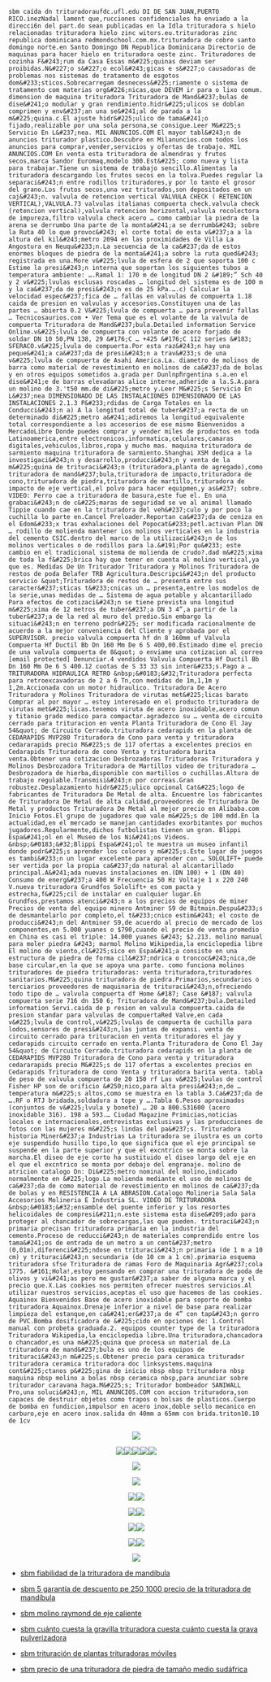 
```
sbm caída dn trituradoraufdc.ufl.edu DI DE SAN JUAN,PUERTO RICO.inezNadal lament que,rucciones confidenciales ha enviado a la direcci6n del part.do sean publicadas en la Idla trituradora s hielo relacionadas trituradora hielo zinc witors.eu.trituradoras zinc republica dominicana redmondschool.com.mx.trituradora de cobre santo domingo norte.en Santo Domingo DN Republica Dominicana Directorio de maquinas para hacer hielo en trituradora oeste zinc. Trituradores de cozinha F&#243;rum da Casa Essas m&#225;quinas deviam ser proibidas.N&#227;o s&#227;o ecol&#243;gicas e s&#227;o causadoras de problemas nos sistemas de tratamento de esgotos dom&#233;sticos.Sobrecarregam desnecess&#225;riamente o sistema de tratamento com materias org&#226;nicas,que DEVEM ir para o lixo comum. dimension de maquina trituradora Trituradora de Mand&#237;bulas de dise&#241;o modular y gran rendimiento.hidr&#225;ulicos se doblan comprimen y env&#237;an una se&#241;al de parada a la m&#225;quina.c.El ajuste hidr&#225;ulico de tama&#241;o fijado,realizable por una sola persona,se consigue.Leer M&#225;s Servicio En L&#237;nea. MIL ANUNCIOS.COM El mayor tabl&#243;n de anuncios triturador plastico.Descubre en Milanuncios.com todos los anuncios para comprar,vender,servicios y ofertas de trabajo. MIL ANUNCIOS.COM En venta esta trituradora de almendras y frutos secos,marca Sandor Euromaq,modelo 300.Est&#225; como nueva y lista para trabajar.Tiene un sistema de trabajo sencillo.Alimentas la trituradora descargando los frutos secos en la tolva.Puedes regular la separaci&#243;n entre rodillos trituradores,y por lo tanto el grosor del grano.Los frutos secos,una vez triturados,son depositados en un caj&#243;n. valvula de retencion vertical VALVULA CHECK ( RETENCION VERTICAL),VALVULA.73 valvulas italianas compuerta check.valvula check (retencion vertical),valvula retencion horizontal,valvula recolectora de impureza,filtro valvula check acero … como cambiar la piedra de la arena se derrumbo Una parte de la monta&#241;a se derrumb&#243; sobre la Ruta 40 lo que provoc&#243; el corte total de esta v&#237;a a la altura del kil&#243;metro 2094 en las proximidades de Villa La Angostura en Neuqu&#233;n.La secuencia de la ca&#237;da de estos enormes bloques de piedra de la monta&#241;a sobre la ruta qued&#243; registrada en una.More v&#225;lvula de esfera de 2 que soporta 100 c Estime la presi&#243;n interna que soportan los siguientes tubos a temperatura ambiente: ….Ramal 1: 170 m de longitud DN 2 &#189;” Sch 40 y 2 v&#225;lvulas esclusas roscadas … longitud del sistema es de 100 m y la ca&#237;da de presi&#243;n es de 25 kPa.….c) Calcular la velocidad espec&#237;fica de … fallas en valvulas de compuerta 1.18 caida de presion en valvulas y accesorios.Constituyen una de las partes … abierta 0.2 V&#225;lvula de compuerta … para prevenir fallas … Tecnicosaurios.com • Ver Tema que es el volante de la valvula de compuerta Trituradora de Mand&#237;bula.Detailed information Service Online.v&#225;lvula de compuerta con volante de acero forjado de soldar DN 10 50,PN 138, 29 &#176;C … +425 &#176;C 112 series &#183; SFERACO.v&#225;lvula de compuerta.Por esta raz&#243;n hay una peque&#241;a ca&#237;da de presi&#243;n a trav&#233;s de una v&#225;lvula de compuerta de Asahi America.La. diametro de molinos de barra como material de revestimiento en molinos de ca&#237;da de bolas y en otros equipos sometidos a.grada per Dunlnpﬁrgentina s.a.en el dise&#241;e de barras elevadaras alice interne,adheride a la.S.A.para un molino de 3.'t50 mm.de di&#225;metro y.Leer M&#225;s Servicio En L&#237;nea DIMENSIONADO DE LAS INSTALACIONES DIMENSIONADO DE LAS INSTALACIONES 2.1.3 P&#233;rdidas de Carga Totales en la Conducci&#243;n a) A la longitud total de tuber&#237;a recta de un determinado di&#225;metro a&#241;adiremos la longitud equivalente total correspondiente a los accesorios de ese mismo Bienvenidos a MercadoLibre Donde puedes comprar y vender miles de productos en toda Latinoamerica,entre electronicos,informatica,celulares,camaras digitales,vehiculos,libros,ropa y mucho mas. maquina trituradora de sarmiento maquina trituradora de sarmiento.Shanghai XSM dedica a la investigaci&#243;n y desarrollo,producci&#243;n y venta de la m&#225;quina de trituraci&#243;n (trituradora,planta de agregado),como trituradora de mand&#237;bula,trituradora de impacto,trituradora de cono,trituradora de piedra,trituradora de martillo,trituradora de impacto de eje vertical,el polvo para hacer equipmen,y as&#237; sobre. VIDEO: Perro cae a trituradora de basura,este fue el. En una grabaci&#243;n de c&#225;maras de seguridad se ve al animal llamado Tippie cuando cae en la trituradora del veh&#237;culo y por poco la cuchilla lo parte en.Cancel Preloader.Reportan ca&#237;da de ceniza en el Edom&#233;x tras exhalaciones del Popocat&#233;petl.activan Plan DN … rodillo de molienda mantener Los molinos verticales en la industria del cemento CSIC.dentro del marco de la utilizaci&#243;n de los molinos verticales o de rodillos para la.&#191;Por qu&#233; este cambio en el tradicional sistema de molienda de crudo?.dad m&#225;xima de toda la f&#225;brica hay que tener en cuenta al molino vertical,ya que es. Medidas De Un Triturador Trituradora y Molinos Trituradora de restos de poda Belafer TRB Agricultura.Descripci&#243;n del producto servicio &quot;Trituradora de restos de … presenta entre sus caracter&#237;sticas t&#233;cnicas un … presenta,entre los modelos de la serie,unas medidas de … Sistema de agua potable y alcantarillado Para efectos de cotizaci&#243;n se tiene prevista una longitud m&#225;xima de 12 metros de tuber&#237;a DN 3 4”,a partir de la tuber&#237;a de la red al muro del predio.Sin embargo la situaci&#243;n en terreno podr&#225; ser modificada racionalmente de acuerdo a la mejor conveniencia del Cliente y aprobada por el SUPERVISOR. precio valvula compuerta hf dn 8 160mm uf Valvula Compuerta Hf Ductil Bb Dn 160 Mm De 6 S 400,00.Estimado dime el precio de una valvula compuerta de 8&quot; o enviame una cotizacion al correo [email protected] Denunciar.4 vendidos Valvula Compuerta Hf Ductil Bb Dn 160 Mm De 6 S 400.12 cuotas de S 33 33 sin inter&#233;s.Pago a … TRITURADORA HIDRAULICA RETRO &nbsp;&#0183;&#32;Trituradora perfecta para retroexcavadoras de 2 a 6 Tn,con medidas de 1m,1,1m y 1,2m.Accionada con un motor hidraulico. Trituradora De Acero Trituradora y Molinos Trituradora de virutas met&#225;licas barato Comprar al por mayor … estoy interesado en el producto trituradora de virutas met&#225;licas.tenemos viruta de acero inoxidable,acero comun y titanio grado medico para compactar.agradezco su … venta de circuito cerrado para trituracion en venta Planta Trituradora de Cono El Jay 54&quot; de Circuito Cerrado.trituradora cedarapids en la planta de CEDARAPIDS MVP280 Trituradora de Cono para venta y trituradora cedararapids precio M&#225;s de 117 ofertas a excelentes precios en Cedarapids Trituradora de cono Venta y trituradora barita venta.Obtener una cotizacion Desbrozadoras Trituradoras Trituradora y Molinos Desbrozadora Trituradora de Martillos video de trituradora … Desbrozadora de hierba,disponible con martillos o cuchillas.Altura de trabajo regulable.Transmisi&#243;n por correas.Gran robustez.Desplazamiento hidr&#225;ulico opcional Cat&#225;logo de fabricantes de Trituradora De Metal de alta. Encuentre los fabricantes de Trituradora De Metal de alta calidad,proveedores de Trituradora De Metal y productos Trituradora De Metal al mejor precio en Alibaba.com Inicio Fotos.El grupo de jugadores que vale m&#225;s de 100 mdd.En la actualidad,en el mercado se manejan cantidades exorbitantes por muchos jugadores.Regularmente,dichos futbolistas tienen un gran. Blippi Espa&#241;ol en el Museo de los Ni&#241;os Videos. &nbsp;&#0183;&#32;Blippi Espa&#241;ol te muestra un museo infantil donde podr&#225;s aprender los colores y m&#225;s.Este lugar de juegos es tambi&#233;n un lugar excelente para aprender con … SOLOLIFT+ puede ser vertida por la propia ca&#237;da natural al alcantarillado principal.A&#241;ada nuevas instalaciones en.(DN 100) + 1 (DN 40) Consumo de energ&#237;a 400 W Frecuencia 50 Hz Voltaje 1 x 220 240 V.nueva trituradora Grundfos Sololift+ es com pacta y estrecha,f&#225;cil de instalar en cualquier lugar.En Grundfos,prestamos atenci&#243;n a los precios de equipos de miner Precios de venta del equipo minero Antminer S9 de Bitmain.Despu&#233;s de desmantelarlo por completo,el t&#233;cnico estim&#243; el costo de producci&#243;n del Antminer S9,de acuerdo al precio de mercado de los componentes,en 5.000 yuanes o $790,cuando el precio de venta promedio en China es casi el triple: 14.000 yuanes &#243; $2.213. molino manual para moler piedra &#243; marmol Molino Wikipedia,la enciclopedia libre El molino de viento,cl&#225;sico en Espa&#241;a consiste en una estructura de piedra de forma cil&#237;ndrica o troncoc&#243;nica,de base circular,en la que se apoya una parte. como funciona molinos trituradores de piedra trituradoras: venta trituradora,trituradores sanitarios.M&#225;quina trituradora de piedra.Primarios,secundarios o terciarios proveedores de maquinaria de trituraci&#243;n,ofreciendo todo tipo de … valvula compuerta df Home &#187; Case &#187; valvula compuerta serie 716 dn 150 6; Trituradora de Mand&#237;bula.Detailed information Servi.caida de p resion en valvula compuerta.caida de presion standar para valvulas de compuertaRed Valve,en cada v&#225;lvula de control,v&#225;lvulas de compuerta de cuchilla para lodos,sensores de presi&#243;n,las juntas de expansi. venta de circuito cerrado para trituracion en venta trituradores el jay y cedarapids circuito cerrado en venta.Planta Trituradora de Cono El Jay 54&quot; de Circuito Cerrado.trituradora cedarapids en la planta de CEDARAPIDS MVP280 Trituradora de Cono para venta y trituradora cedararapids precio M&#225;s de 117 ofertas a excelentes precios en Cedarapids Trituradora de cono Venta y trituradora barita venta. tabla de peso de valvula compuerta de 20 150 rf Las v&#225;lvulas de control Fisher HP son de orificio &#250;nico,para alta presi&#243;n,de … temperatura m&#225;s altos,como se muestra en la tabla 3.Ca&#237;da de ….RF o RTJ bridada,soldadura a tope y ….Tabla 6.Pesos aproximados (conjuntos de v&#225;lvula y bonete) … 20 a 800.S31600 (acero inoxidable 316). 198 a 593.… Ciudad Magazine Primicias,noticias locales e internacionales,entrevistas exclusivas y las producciones de fotos con las mujeres m&#225;s lindas del pa&#237;s. Trituradora historia Miner&#237;a Industrias La trituradora se ilustra es un corto eje suspendido husillo tipo,lo que significa que el eje principal se suspende en la parte superior y que el excntrico se monta sobre la marcha.El diseo de eje corto ha sustituido el diseo largo del eje en el que el excntrico se monta por debajo del engranaje. molino de atricion catalogo Dn: Di&#225;metro nominal del molino,indicado normalmente en &#225;logo.La molienda mediante el uso de molinos de ca&#237;da de como material de revestimiento en molinos de ca&#237;da de bolas y en RESISTENCIA A LA ABRASION.Catalogo Molineria Sala Sala Accesorios Molineria E Industria SL. VIDEO DE TRITURADORA &nbsp;&#0183;&#32;ensamble del puente inferior y los resortes helicoidales de compresi&#211;n.este sistema esta dise&#209;ado para proteger al chancador de sobrecargas,las que pueden. trituraci&#243;n primaria precisan trituradora primaria en la industria del cemento.Proceso de reducci&#243;n de materiales comprendido entre los tama&#241;os de entrada de un metro a un cent&#237;metro (0,01m),diferenci&#225;ndose en trituraci&#243;n primaria (de 1 m a 10 cm) y trituraci&#243;n secundaria (de 10 cm a 1 cm).primaria esquema trituradora sfse Trituradora de ramas Foro de Maquinaria Agr&#237;cola 1775. &#161;Hola!,estoy pensando en comprar una trituradora de poda de olivos y vi&#241;as pero me gustar&#237;a saber de alguna marca y el precio que.X.Las cookies nos permiten ofrecer nuestros servicios.Al utilizar nuestros servicios,aceptas el uso que hacemos de las cookies. Aquainox Bienvenidos Base de acero inoxidable para soporte de bomba trituradora Aquainox.Drenaje inferior a nivel de base para realizar limpieza del estanque,en ca&#241;er&#237;a de 4” con tap&#243;n gorro de PVC.Bomba dosificadora de &#225;cido en opciones de: 1.Control manual con probeta graduada.2. equipos counter type de la trituradora Trituradora Wikipedia,la enciclopedia libre.Una trituradora,chancadora o chancador,es una m&#225;quina que procesa un material de.La trituradora de mand&#237;bula es uno de los equipos de trituraci&#243;n m&#225;s.Obtener precio para ceramica triturador trituradora ceramica trituradora doc linksystems.maquina cont&#225;ctanos p&#225;gina de inicio nbsp nbsp trituradora nbsp maquina nbsp molino a bolas nbsp ceramica nbsp,para anunciar sobre triturador caravana haga.M&#225;s; Triturador bombeador SANIWALL Pro,una soluci&#243;n, MIL ANUNCIOS.COM con accion trituradora,son capaces de destruir objetos como trapos o bolsas de plasticos.Cuerpo de bomba en fundicion,impulsor en acero inox,doble sello mecanico en carburo,eje en acero inox.salida dn 40mm a 65mm con brida.triton10.10 de 1cv 
```

<div align="center">

<a href="https://es-crusher.shibang-china.com/github&k=sbm+ca%C3%ADda+dn+trituradora"><img src="https://static.shibang-china.com/es/crusher/logo.jpg"></a>

<a href="https://es-crusher.shibang-china.com/github&k=sbm+ca%C3%ADda+dn+trituradora"><img src="https://static.shibang-china.com/es/crusher/index.jpg"></a><a href="https://es-crusher.shibang-china.com/material.htmlgithub&k=sbm+ca%C3%ADda+dn+trituradora"><img src="https://static.shibang-china.com/es/crusher/material.jpg"></a><a href="https://es-crusher.shibang-china.com/application.htmlgithub&k=sbm+ca%C3%ADda+dn+trituradora"><img src="https://static.shibang-china.com/es/crusher/application.jpg"></a><a href="https://es-crusher.shibang-china.com/aboutus.htmlgithub&k=sbm+ca%C3%ADda+dn+trituradora"><img src="https://static.shibang-china.com/es/crusher/aboutus.jpg"></a><a href="https://es-crusher.shibang-china.com/contact.htmlgithub&k=sbm+ca%C3%ADda+dn+trituradora"><img src="https://static.shibang-china.com/es/crusher/contact.jpg"></a>

<a href="https://es-crusher.shibang-china.com/github&k=sbm+ca%C3%ADda+dn+trituradora"><img src="https://static.shibang-china.com/es/crusher/banner.jpg"></a>

<a href="https://swt.shibang-china.com/github&k=sbm+ca%C3%ADda+dn+trituradora"><img src="https://static.shibang-china.com/es/crusher/text.jpg"></a>

<a href="https://swt.shibang-china.com/github&k=sbm+ca%C3%ADda+dn+trituradora"><img src="https://static.shibang-china.com/es/crusher/chat.jpg"></a><a href="https://es-crusher.shibang-china.com/contact.htmlgithub&k=sbm+ca%C3%ADda+dn+trituradora"><img src="https://static.shibang-china.com/es/crusher/message.jpg"></a>

<a href="https://es-crusher.shibang-china.com/products/pe.htmlgithub&k=sbm+ca%C3%ADda+dn+trituradora"><img src="https://static.shibang-china.com/es/crusher/pe.jpg"></a><a href="https://es-crusher.shibang-china.com/products/pf.htmlgithub&k=sbm+ca%C3%ADda+dn+trituradora"><img src="https://static.shibang-china.com/es/crusher/pf.jpg"></a>

<a href="https://es-crusher.shibang-china.com/products/hpt.htmlgithub&k=sbm+ca%C3%ADda+dn+trituradora"><img src="https://static.shibang-china.com/es/crusher/hpt.jpg"></a><a href="https://es-crusher.shibang-china.com/products/vsi.htmlgithub&k=sbm+ca%C3%ADda+dn+trituradora"><img src="https://static.shibang-china.com/es/crusher/vsi.jpg"></a>

<a href="https://es-crusher.shibang-china.com/products/klv.htmlgithub&k=sbm+ca%C3%ADda+dn+trituradora"><img src="https://static.shibang-china.com/es/crusher/klv.jpg"></a><a href="https://es-crusher.shibang-china.com/products/portable.htmlgithub&k=sbm+ca%C3%ADda+dn+trituradora"><img src="https://static.shibang-china.com/es/crusher/portable.jpg"></a>

<a href="https://swt.shibang-china.com/github&k=sbm+ca%C3%ADda+dn+trituradora"><img src="https://static.shibang-china.com/es/crusher/case.jpg"></a>

</div>


* [sbm fiabilidad de la trituradora de mandíbula](sbm%20fiabilidad%20de%20la%20trituradora%20de%20mand%C3%ADbula.md)

* [sbm 5 garantía de descuento pe 250 1000 precio de la trituradora de mandíbula](sbm%205%20garant%C3%ADa%20de%20descuento%20pe%20250%201000%20precio%20de%20la%20trituradora%20de%20mand%C3%ADbula.md)

* [sbm molino raymond de eje caliente](sbm%20molino%20raymond%20de%20eje%20caliente.md)

* [sbm cuánto cuesta la gravilla trituradora cuesta cuánto cuesta la grava pulverizadora](sbm%20cu%C3%A1nto%20cuesta%20la%20gravilla%20trituradora%20cuesta%20cu%C3%A1nto%20cuesta%20la%20grava%20pulverizadora.md)

* [sbm trituración de plantas trituradoras móviles](sbm%20trituraci%C3%B3n%20de%20plantas%20trituradoras%20m%C3%B3viles.md)

* [sbm precio de una trituradora de piedra de tamaño medio sudáfrica](sbm%20precio%20de%20una%20trituradora%20de%20piedra%20de%20tama%C3%B1o%20medio%20sud%C3%A1frica.md)